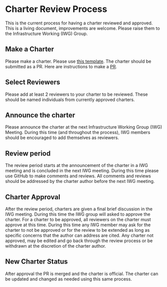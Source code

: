 # Charter Review Process  
This is the current process for having a charter reviewed and approved. This is a living document, improvements are welcome. Please raise them to the Infrastructure Working (IWG) Group.   

## Make a Charter  
Please make a charter. Please use [this template](https://github.com/BICCN/BICCN-Infrastructure-Draft/blob/master/charter-template.md). The charter should be submitted as a PR. Here are instructions to make a [PR](https://github.com/BICCN/BICCN-Infrastructure-Draft/blob/master/creating-a-charter-for-review.md).

## Select Reviewers  
Please add at least 2 reviewers to your charter to be reviewed. These should be named individuals from currently approved charters.  

## Announce the charter  
Please announce the charter at the next Infrastructure Working Group (IWG) Meeting. During this time (and throughout the process), IWG members should be encouraged to add themselves as reviewers.  

## Review period  
The review period starts at the announcement of the charter in a IWG meeting and is concluded in the next IWG meeting. During this time please use GitHub to make comments and reviews. All comments and reviews should be addressed by the charter author before the next IWG meeting.  

## Charter Approval
After the review period, charters are given a final brief discussion in the IWG meeting. During this time the IWG group will asked to approve the charter. For a charter to be approved, all reviewers on the charter must approve at this time. During this time any IWG member may ask for the charter to not be approved or for the review to be extended as long as specific concerns that the author can address are cited. Any charter not approved, may be edited and go back through the review process or be withdrawn at the discretion of the charter author.      

## New Charter Status
After approval the PR is merged and the charter is official. The charter can be updated and changed as needed using this same process.  
